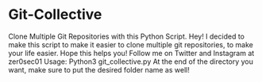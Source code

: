 # Git-Collective
Clone Multiple Git Repositories with this Python Script.
Hey! I decided to make this script to make it easier to clone multiple git repositories, to make your life easier. Hope this helps you!
Follow me on Twitter and Instagram at zer0sec01
Usage: Python3 git_collective.py
At the end of the directory you want, make sure to put the desired folder name as well!
